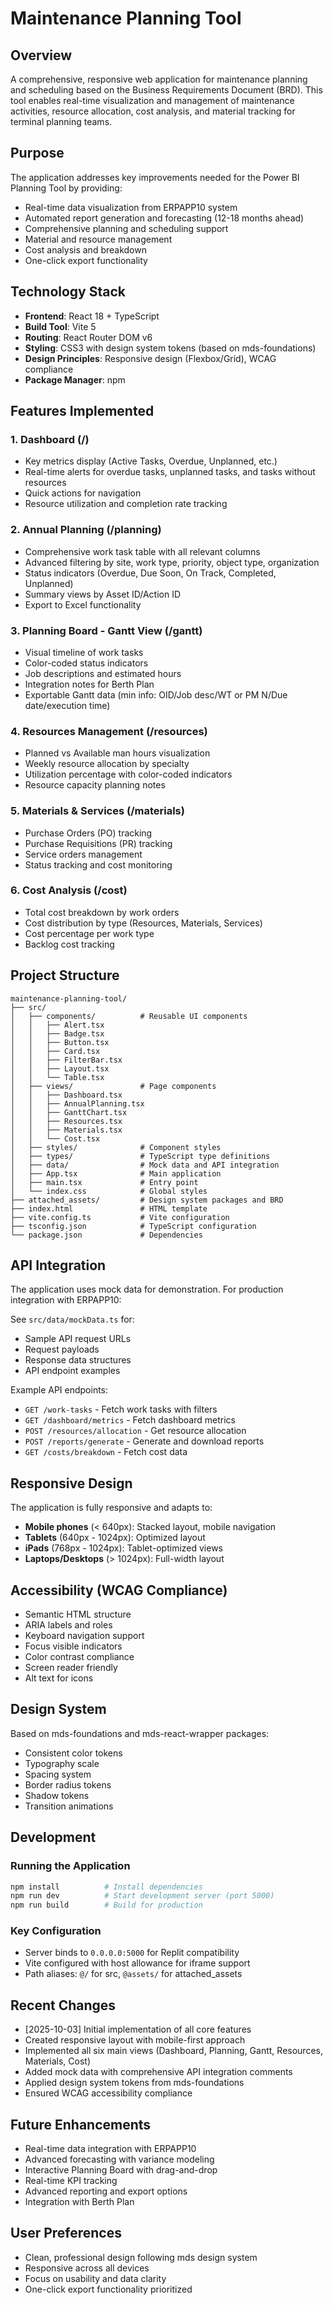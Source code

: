 # Maintenance Planning Tool

## Overview
A comprehensive, responsive web application for maintenance planning and scheduling based on the Business Requirements Document (BRD). This tool enables real-time visualization and management of maintenance activities, resource allocation, cost analysis, and material tracking for terminal planning teams.

## Purpose
The application addresses key improvements needed for the Power BI Planning Tool by providing:
- Real-time data visualization from ERPAPP10 system
- Automated report generation and forecasting (12-18 months ahead)
- Comprehensive planning and scheduling support
- Material and resource management
- Cost analysis and breakdown
- One-click export functionality

## Technology Stack
- **Frontend**: React 18 + TypeScript
- **Build Tool**: Vite 5
- **Routing**: React Router DOM v6
- **Styling**: CSS3 with design system tokens (based on mds-foundations)
- **Design Principles**: Responsive design (Flexbox/Grid), WCAG compliance
- **Package Manager**: npm

## Features Implemented

### 1. Dashboard (/)
- Key metrics display (Active Tasks, Overdue, Unplanned, etc.)
- Real-time alerts for overdue tasks, unplanned tasks, and tasks without resources
- Quick actions for navigation
- Resource utilization and completion rate tracking

### 2. Annual Planning (/planning)
- Comprehensive work task table with all relevant columns
- Advanced filtering by site, work type, priority, object type, organization
- Status indicators (Overdue, Due Soon, On Track, Completed, Unplanned)
- Summary views by Asset ID/Action ID
- Export to Excel functionality

### 3. Planning Board - Gantt View (/gantt)
- Visual timeline of work tasks
- Color-coded status indicators
- Job descriptions and estimated hours
- Integration notes for Berth Plan
- Exportable Gantt data (min info: OID/Job desc/WT or PM N/Due date/execution time)

### 4. Resources Management (/resources)
- Planned vs Available man hours visualization
- Weekly resource allocation by specialty
- Utilization percentage with color-coded indicators
- Resource capacity planning notes

### 5. Materials & Services (/materials)
- Purchase Orders (PO) tracking
- Purchase Requisitions (PR) tracking
- Service orders management
- Status tracking and cost monitoring

### 6. Cost Analysis (/cost)
- Total cost breakdown by work orders
- Cost distribution by type (Resources, Materials, Services)
- Cost percentage per work type
- Backlog cost tracking

## Project Structure
```
maintenance-planning-tool/
├── src/
│   ├── components/          # Reusable UI components
│   │   ├── Alert.tsx
│   │   ├── Badge.tsx
│   │   ├── Button.tsx
│   │   ├── Card.tsx
│   │   ├── FilterBar.tsx
│   │   ├── Layout.tsx
│   │   └── Table.tsx
│   ├── views/               # Page components
│   │   ├── Dashboard.tsx
│   │   ├── AnnualPlanning.tsx
│   │   ├── GanttChart.tsx
│   │   ├── Resources.tsx
│   │   ├── Materials.tsx
│   │   └── Cost.tsx
│   ├── styles/              # Component styles
│   ├── types/               # TypeScript type definitions
│   ├── data/                # Mock data and API integration
│   ├── App.tsx              # Main application
│   ├── main.tsx             # Entry point
│   └── index.css            # Global styles
├── attached_assets/         # Design system packages and BRD
├── index.html               # HTML template
├── vite.config.ts           # Vite configuration
├── tsconfig.json            # TypeScript configuration
└── package.json             # Dependencies
```

## API Integration
The application uses mock data for demonstration. For production integration with ERPAPP10:

See `src/data/mockData.ts` for:
- Sample API request URLs
- Request payloads
- Response data structures
- API endpoint examples

Example API endpoints:
- `GET /work-tasks` - Fetch work tasks with filters
- `GET /dashboard/metrics` - Fetch dashboard metrics
- `POST /resources/allocation` - Get resource allocation
- `POST /reports/generate` - Generate and download reports
- `GET /costs/breakdown` - Fetch cost data

## Responsive Design
The application is fully responsive and adapts to:
- **Mobile phones** (< 640px): Stacked layout, mobile navigation
- **Tablets** (640px - 1024px): Optimized layout
- **iPads** (768px - 1024px): Tablet-optimized views
- **Laptops/Desktops** (> 1024px): Full-width layout

## Accessibility (WCAG Compliance)
- Semantic HTML structure
- ARIA labels and roles
- Keyboard navigation support
- Focus visible indicators
- Color contrast compliance
- Screen reader friendly
- Alt text for icons

## Design System
Based on mds-foundations and mds-react-wrapper packages:
- Consistent color tokens
- Typography scale
- Spacing system
- Border radius tokens
- Shadow tokens
- Transition animations

## Development

### Running the Application
```bash
npm install          # Install dependencies
npm run dev          # Start development server (port 5000)
npm run build        # Build for production
```

### Key Configuration
- Server binds to `0.0.0.0:5000` for Replit compatibility
- Vite configured with host allowance for iframe support
- Path aliases: `@/` for src, `@assets/` for attached_assets

## Recent Changes
- [2025-10-03] Initial implementation of all core features
- Created responsive layout with mobile-first approach
- Implemented all six main views (Dashboard, Planning, Gantt, Resources, Materials, Cost)
- Added mock data with comprehensive API integration comments
- Applied design system tokens from mds-foundations
- Ensured WCAG accessibility compliance

## Future Enhancements
- Real-time data integration with ERPAPP10
- Advanced forecasting with variance modeling
- Interactive Planning Board with drag-and-drop
- Real-time KPI tracking
- Advanced reporting and export options
- Integration with Berth Plan

## User Preferences
- Clean, professional design following mds design system
- Responsive across all devices
- Focus on usability and data clarity
- One-click export functionality prioritized
